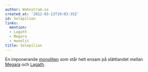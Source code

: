 ```yaml
---
author: Wahnstrom.se
created_at: '2012-03-13T19:03:35Z'
id: Solepilion
links:
  mention:
  - Lagath
  - Megara
  - monolit
title: Solepilion
---
```


En imponerande [monoliten] som står helt ensam på slättlandet mellan [Megara] och [Lagath].

  [monoliten]: monolit
  [Megara]: Megara
  [Lagath]: Lagath